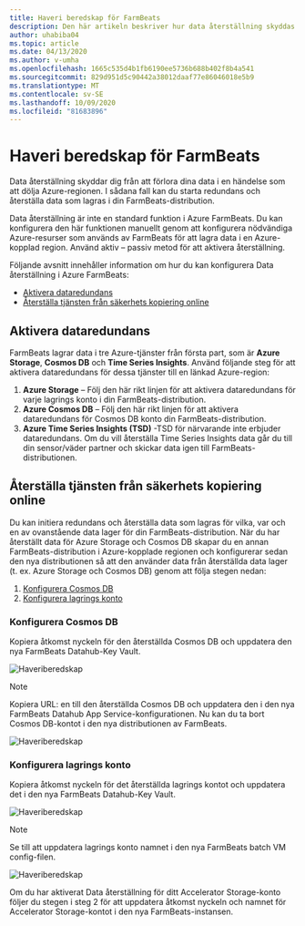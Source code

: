 ```yaml
---
title: Haveri beredskap för FarmBeats
description: Den här artikeln beskriver hur data återställning skyddas från att förlora dina data.
author: uhabiba04
ms.topic: article
ms.date: 04/13/2020
ms.author: v-umha
ms.openlocfilehash: 1665c535d4b1fb6190ee5736b688b402f8b4a541
ms.sourcegitcommit: 829d951d5c90442a38012daaf77e86046018e5b9
ms.translationtype: MT
ms.contentlocale: sv-SE
ms.lasthandoff: 10/09/2020
ms.locfileid: "81683896"
---
```

# <a name="disaster-recovery-for-farmbeats"></a>Haveri beredskap för FarmBeats

Data återställning skyddar dig från att förlora dina data i en händelse som att dölja Azure-regionen. I sådana fall kan du starta redundans och återställa data som lagras i din FarmBeats-distribution.

Data återställning är inte en standard funktion i Azure FarmBeats. Du kan konfigurera den här funktionen manuellt genom att konfigurera nödvändiga Azure-resurser som används av FarmBeats för att lagra data i en Azure-kopplad region. Använd aktiv – passiv metod för att aktivera återställning.

Följande avsnitt innehåller information om hur du kan konfigurera Data återställning i Azure FarmBeats:

- [Aktivera dataredundans](#enable-data-redundancy)
- [Återställa tjänsten från säkerhets kopiering online](#restore-service-from-online-backup)


## <a name="enable-data-redundancy"></a>Aktivera dataredundans

FarmBeats lagrar data i tre Azure-tjänster från första part, som är **Azure Storage**, **Cosmos DB** och **Time Series Insights**. Använd följande steg för att aktivera dataredundans för dessa tjänster till en länkad Azure-region:

1.  **Azure Storage** – Följ den här rikt linjen för att aktivera dataredundans för varje lagrings konto i din FarmBeats-distribution.
2.  **Azure Cosmos DB** – Följ den här rikt linjen för att aktivera dataredundans för Cosmos DB konto din FarmBeats-distribution.
3.  **Azure Time Series Insights (TSD)** -TSD för närvarande inte erbjuder dataredundans. Om du vill återställa Time Series Insights data går du till din sensor/väder partner och skickar data igen till FarmBeats-distributionen.

## <a name="restore-service-from-online-backup"></a>Återställa tjänsten från säkerhets kopiering online

Du kan initiera redundans och återställa data som lagras för vilka, var och en av ovanstående data lager för din FarmBeats-distribution. När du har återställt data för Azure Storage och Cosmos DB skapar du en annan FarmBeats-distribution i Azure-kopplade regionen och konfigurerar sedan den nya distributionen så att den använder data från återställda data lager (t. ex. Azure Storage och Cosmos DB) genom att följa stegen nedan:

1. [Konfigurera Cosmos DB](#configure-cosmos-db)
2. [Konfigurera lagrings konto](#configure-storage-account)


### <a name="configure-cosmos-db"></a>Konfigurera Cosmos DB

Kopiera åtkomst nyckeln för den återställda Cosmos DB och uppdatera den nya FarmBeats Datahub-Key Vault.


  ![Haveriberedskap](./media/disaster-recovery-for-farmbeats/key-vault-secrets.png)

> [!NOTE]
> Kopiera URL: en till den återställda Cosmos DB och uppdatera den i den nya FarmBeats Datahub App Service-konfigurationen. Nu kan du ta bort Cosmos DB-kontot i den nya distributionen av FarmBeats.

  ![Haveriberedskap](./media/disaster-recovery-for-farmbeats/configuration.png)

### <a name="configure-storage-account"></a>Konfigurera lagrings konto

Kopiera åtkomst nyckeln för det återställda lagrings kontot och uppdatera det i den nya FarmBeats Datahub-Key Vault.

![Haveriberedskap](./media/disaster-recovery-for-farmbeats/key-vault-7-secrets.png)

>[!NOTE]
> Se till att uppdatera lagrings konto namnet i den nya FarmBeats batch VM config-filen.

![Haveriberedskap](./media/disaster-recovery-for-farmbeats/batch-prep-files.png)

Om du har aktiverat Data återställning för ditt Accelerator Storage-konto följer du stegen i steg 2 för att uppdatera åtkomst nyckeln och namnet för Accelerator Storage-kontot i den nya FarmBeats-instansen.
